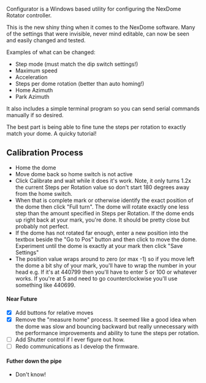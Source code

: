 Configurator is a Windows based utility for configuring the NexDome Rotator controller.

This is the new shiny thing when it comes to the NexDome software. Many of the settings that were invisible, never mind editable, can now be seen and easily changed and tested.

Examples of what can be changed:
- Step mode (must match the dip switch settings!)
- Maximum speed
- Acceleration
- Steps per dome rotation (better than auto homing!)
- Home Azimuth
- Park Azimuth

It also includes a simple terminal program so you can send serial commands manually if so desired.

The best part is being able to fine tune the steps per rotation to exactly match your dome. A quicky tutorial!
## Calibration Process ##
 - Home the dome
 - Move dome back so home switch is not active
 - Click Calibrate and wait while it does it's work. Note, it only turns 1.2x the current Steps per Rotation value so don't start 180 degrees away from the home switch.
 - When that is complete mark or otherwise identify the exact position of the dome then click "Full turn". The dome will rotate exactly one less step than the amount specified in Steps per Rotation. If the dome ends up right back at your mark, you're done. It should be pretty close but probably not perfect.
 - If the dome has not rotated far enough, enter a new position into the textbox beside the "Go to Pos" button and then click to move the dome. Experiment until the dome is exactly at your mark then click "Save Settings"
 - The position value wraps around to zero (or max -1) so if you move left the dome a bit shy of your mark, you'll have to wrap the number in your head e.g. If it's at 440799 then you'll have to enter 5 or 100 or whatever works. If you're at 5 and need to go counterclockwise you'll use something like 440699.
 
 #### Near Future ####
 - [x] Add buttons for relative moves
 - [x] Remove the "measure home" process. It seemed like a good idea when the dome was slow and bouncing backward but really unnecessary with the performance improvements and ability to tune the steps per rotation.
 - [ ] Add Shutter control if I ever figure out how.
 - [ ] Redo communications as I develop the firmware.
 
 #### Futher down the pipe ####
 - Don't know!
 
